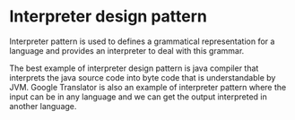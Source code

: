 # Interpreter design pattern

Interpreter pattern is used to defines a grammatical representation for a language and provides an 
interpreter to deal with this grammar.

The best example of interpreter design pattern is java compiler that interprets the java source code 
into byte code that is understandable by JVM. Google Translator is also an example of interpreter pattern where the input can be in any language and we can get the output interpreted in another language.